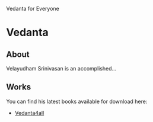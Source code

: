 Vedanta for Everyone

# Vedanta

## About
Velayudham Srinivasan is an accomplished...

## Works
You can find his latest books available for download here:
- [Vedanta4all](google.com)
